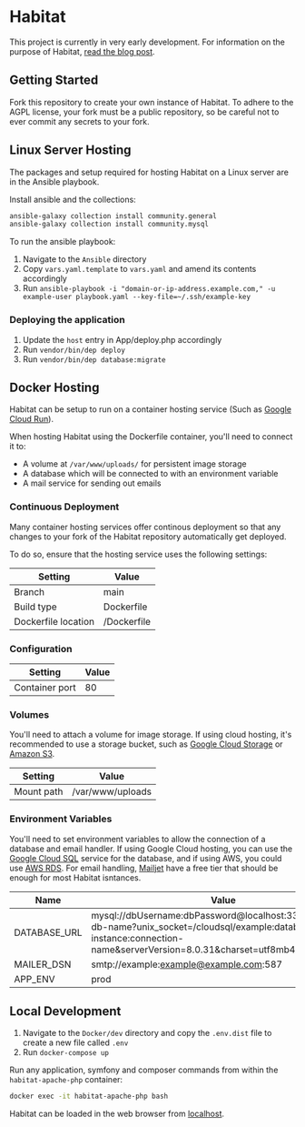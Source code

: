# Habitat

This project is currently in very early development. For information on the purpose of Habitat,
[read the blog post](https://carlnewton.github.io/posts/location-based-social-network/).

## Getting Started

Fork this repository to create your own instance of Habitat. To adhere to the AGPL license, your fork must be a public
repository, so be careful not to ever commit any secrets to your fork.

## Linux Server Hosting

The packages and setup required for hosting Habitat on a Linux server are in the Ansible playbook.

Install ansible and the collections:

```sh
ansible-galaxy collection install community.general
ansible-galaxy collection install community.mysql
```

To run the ansible playbook:

1. Navigate to the `Ansible` directory
2. Copy `vars.yaml.template` to `vars.yaml` and amend its contents accordingly
3. Run `ansible-playbook -i "domain-or-ip-address.example.com," -u example-user playbook.yaml --key-file=~/.ssh/example-key`

### Deploying the application

1. Update the `host` entry in App/deploy.php accordingly
3. Run `vendor/bin/dep deploy`
2. Run `vendor/bin/dep database:migrate`

## Docker Hosting

Habitat can be setup to run on a container hosting service (Such as [Google Cloud Run](https://cloud.google.com/run)).

When hosting Habitat using the Dockerfile container, you'll need to connect it to:

- A volume at `/var/www/uploads/` for persistent image storage
- A database which will be connected to with an environment variable
- A mail service for sending out emails

### Continuous Deployment

Many container hosting services offer continous deployment so that any changes to your fork of the Habitat repository
automatically get deployed. 

To do so, ensure that the hosting service uses the following settings:

| Setting             | Value       |
| ------------------- | ----------- |
| Branch              | main        |
| Build type          | Dockerfile  |
| Dockerfile location | /Dockerfile |

### Configuration

| Setting        | Value |
| -------------- | ----- |
| Container port | 80    |

### Volumes

You'll need to attach a volume for image storage. If using cloud hosting, it's recommended to use a storage bucket, such
as [Google Cloud Storage](https://cloud.google.com/storage/) or [Amazon S3](https://docs.aws.amazon.com/AmazonS3/latest/userguide/Welcome.html).

| Setting    | Value            |
| ---------- | ---------------- |
| Mount path | /var/www/uploads |

### Environment Variables

You'll need to set environment variables to allow the connection of a database and email handler. If using Google Cloud
hosting, you can use the [Google Cloud SQL](https://cloud.google.com/sql) service for the database, and if using AWS,
you could use [AWS RDS](https://aws.amazon.com/rds/). For email handling, [Mailjet](https://www.mailjet.com/) have a
free tier that should be enough for most Habitat isntances.

| Name         | Value                                  |
| ------------ | -------------------------------------- |
| DATABASE_URL | mysql://dbUsername:dbPassword@localhost:3306/example-db-name?unix_socket=/cloudsql/example:database-instance:connection-name&serverVersion=8.0.31&charset=utf8mb4 |
| MAILER_DSN   | smtp://example:example@example.com:587 |
| APP_ENV      | prod                                   |

## Local Development

1. Navigate to the `Docker/dev` directory and copy the `.env.dist` file to create a new file called `.env`
2. Run `docker-compose up`

Run any application, symfony and composer commands from within the `habitat-apache-php` container:

```sh
docker exec -it habitat-apache-php bash
```

Habitat can be loaded in the web browser from [localhost](http://localhost).
